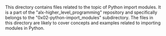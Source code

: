 This directory contains files related to the topic of Python import modules. It is a part of the "alx-higher_level_programming" repository and specifically belongs to the "0x02-python-import_modules" subdirectory. The files in this directory are likely to cover concepts and examples related to importing modules in Python.